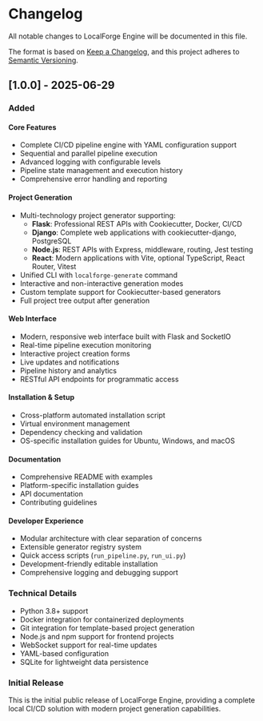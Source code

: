 # Changelog

All notable changes to LocalForge Engine will be documented in this file.

The format is based on [Keep a Changelog](https://keepachangelog.com/en/1.0.0/),
and this project adheres to [Semantic Versioning](https://semver.org/spec/v2.0.0.html).

## [1.0.0] - 2025-06-29

### Added

#### Core Features
- Complete CI/CD pipeline engine with YAML configuration support
- Sequential and parallel pipeline execution
- Advanced logging with configurable levels
- Pipeline state management and execution history
- Comprehensive error handling and reporting

#### Project Generation
- Multi-technology project generator supporting:
  - **Flask**: Professional REST APIs with Cookiecutter, Docker, CI/CD
  - **Django**: Complete web applications with cookiecutter-django, PostgreSQL
  - **Node.js**: REST APIs with Express, middleware, routing, Jest testing
  - **React**: Modern applications with Vite, optional TypeScript, React Router, Vitest
- Unified CLI with `localforge-generate` command
- Interactive and non-interactive generation modes
- Custom template support for Cookiecutter-based generators
- Full project tree output after generation

#### Web Interface
- Modern, responsive web interface built with Flask and SocketIO
- Real-time pipeline execution monitoring
- Interactive project creation forms
- Live updates and notifications
- Pipeline history and analytics
- RESTful API endpoints for programmatic access

#### Installation & Setup
- Cross-platform automated installation script
- Virtual environment management
- Dependency checking and validation
- OS-specific installation guides for Ubuntu, Windows, and macOS

#### Documentation
- Comprehensive README with examples
- Platform-specific installation guides
- API documentation
- Contributing guidelines

#### Developer Experience
- Modular architecture with clear separation of concerns
- Extensible generator registry system
- Quick access scripts (`run_pipeline.py`, `run_ui.py`)
- Development-friendly editable installation
- Comprehensive logging and debugging support

### Technical Details
- Python 3.8+ support
- Docker integration for containerized deployments
- Git integration for template-based project generation
- Node.js and npm support for frontend projects
- WebSocket support for real-time updates
- YAML-based configuration
- SQLite for lightweight data persistence

### Initial Release
This is the initial public release of LocalForge Engine, providing a complete local CI/CD solution with modern project generation capabilities.
